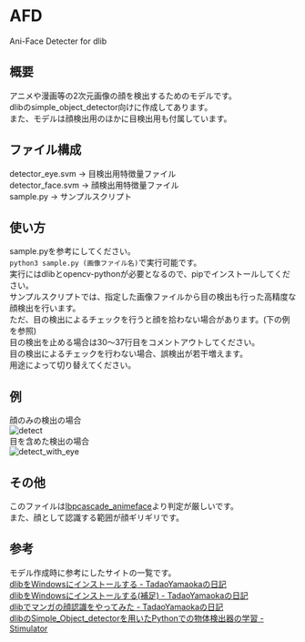 # AFD
Ani-Face Detecter for dlib

## 概要
アニメや漫画等の2次元画像の顔を検出するためのモデルです。  
dlibのsimple_object_detector向けに作成してあります。  
また、モデルは顔検出用のほかに目検出用も付属しています。 

## ファイル構成
detector_eye.svm -> 目検出用特徴量ファイル  
detector_face.svm -> 顔検出用特徴量ファイル  
sample.py -> サンプルスクリプト  

## 使い方
sample.pyを参考にしてください。  
`python3 sample.py (画像ファイル名)`で実行可能です。  
実行にはdlibとopencv-pythonが必要となるので、pipでインストールしてください。  
サンプルスクリプトでは、指定した画像ファイルから目の検出も行った高精度な顔検出を行います。  
ただ、目の検出によるチェックを行うと顔を拾わない場合があります。(下の例を参照)  
目の検出を止める場合は30～37行目をコメントアウトしてください。  
目の検出によるチェックを行わない場合、誤検出が若干増えます。  
用途によって切り替えてください。  

## 例
顔のみの検出の場合  
![detect](https://raw.githubusercontent.com/marron-akanishi/AFD/master/images/detect.jpg)  
目を含めた検出の場合  
![detect_with_eye](https://raw.githubusercontent.com/marron-akanishi/AFD/master/images/detect_with_eye.jpg)  

## その他
このファイルは[lbpcascade_animeface](https://github.com/nagadomi/lbpcascade_animeface/)より判定が厳しいです。  
また、顔として認識する範囲が顔ギリギリです。  

## 参考
モデル作成時に参考にしたサイトの一覧です。  
[dlibをWindowsにインストールする - TadaoYamaokaの日記](https://goo.gl/NqHp2K)  
[dlibをWindowsにインストールする(補足) - TadaoYamaokaの日記](https://goo.gl/tcNBFX)  
[dlibでマンガの顔認識をやってみた - TadaoYamaokaの日記](https://goo.gl/i9D1Lu)  
[dlibのSimple_Object_detectorを用いたPythonでの物体検出器の学習 - Stimulator](https://goo.gl/Uu9tUQ)  